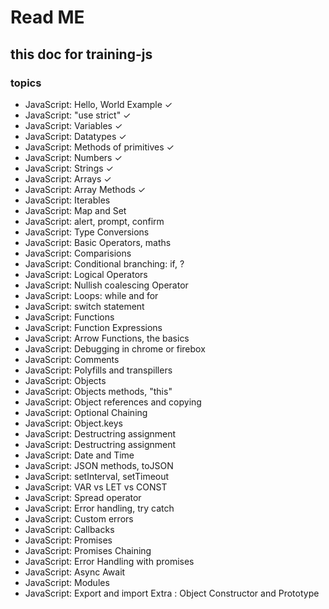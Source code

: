 # Read ME

## this doc for training-js
### topics 

* JavaScript: Hello, World Example   &check;
* JavaScript: "use strict"  &check;
* JavaScript: Variables   &check;
* JavaScript: Datatypes   &check;
* JavaScript: Methods of primitives  &check;
* JavaScript: Numbers  &check;
* JavaScript: Strings &check;
* JavaScript: Arrays &check;
* JavaScript: Array Methods &check;
* JavaScript: Iterables
* JavaScript: Map and Set
* JavaScript: alert, prompt, confirm
* JavaScript: Type Conversions
* JavaScript: Basic Operators, maths
* JavaScript: Comparisions
* JavaScript: Conditional branching: if, ?
* JavaScript: Logical Operators
* JavaScript: Nullish coalescing Operator
* JavaScript: Loops: while and for
* JavaScript: switch statement
* JavaScript: Functions
* JavaScript: Function Expressions
* JavaScript: Arrow Functions, the basics
* JavaScript: Debugging in chrome or firebox
* JavaScript: Comments
* JavaScript: Polyfills and transpillers
* JavaScript: Objects
* JavaScript: Objects methods, "this"
* JavaScript: Object references and copying
* JavaScript: Optional Chaining
* JavaScript: Object.keys
* JavaScript: Destructring assignment
* JavaScript: Destructring assignment
* JavaScript: Date and Time
* JavaScript: JSON methods, toJSON
* JavaScript: setInterval, setTimeout
* JavaScript: VAR vs LET vs CONST
* JavaScript: Spread operator
* JavaScript: Error handling, try catch
* JavaScript: Custom errors
* JavaScript: Callbacks
* JavaScript: Promises
* JavaScript: Promises Chaining
* JavaScript: Error Handling with promises
* JavaScript: Async Await
* JavaScript: Modules
* JavaScript: Export and import
Extra : Object Constructor and Prototype